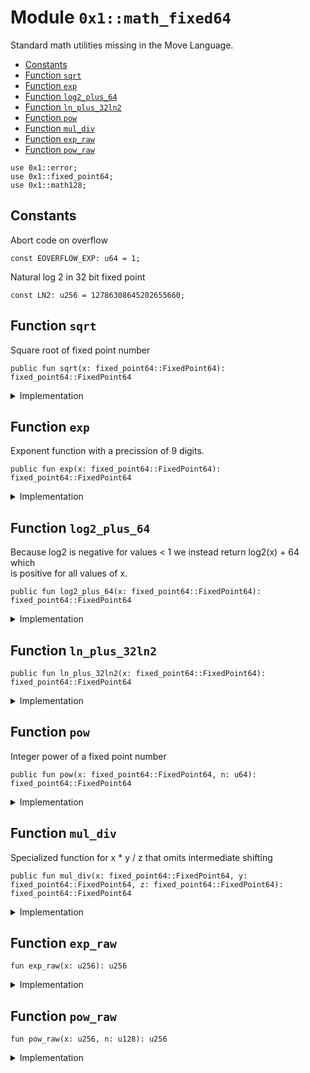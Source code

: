 
<a id="0x1_math_fixed64"></a>

# Module `0x1::math_fixed64`

Standard math utilities missing in the Move Language.


-  [Constants](#@Constants_0)
-  [Function `sqrt`](#0x1_math_fixed64_sqrt)
-  [Function `exp`](#0x1_math_fixed64_exp)
-  [Function `log2_plus_64`](#0x1_math_fixed64_log2_plus_64)
-  [Function `ln_plus_32ln2`](#0x1_math_fixed64_ln_plus_32ln2)
-  [Function `pow`](#0x1_math_fixed64_pow)
-  [Function `mul_div`](#0x1_math_fixed64_mul_div)
-  [Function `exp_raw`](#0x1_math_fixed64_exp_raw)
-  [Function `pow_raw`](#0x1_math_fixed64_pow_raw)


<pre><code>use 0x1::error;<br/>use 0x1::fixed_point64;<br/>use 0x1::math128;<br/></code></pre>



<a id="@Constants_0"></a>

## Constants


<a id="0x1_math_fixed64_EOVERFLOW_EXP"></a>

Abort code on overflow


<pre><code>const EOVERFLOW_EXP: u64 &#61; 1;<br/></code></pre>



<a id="0x1_math_fixed64_LN2"></a>

Natural log 2 in 32 bit fixed point


<pre><code>const LN2: u256 &#61; 12786308645202655660;<br/></code></pre>



<a id="0x1_math_fixed64_sqrt"></a>

## Function `sqrt`

Square root of fixed point number


<pre><code>public fun sqrt(x: fixed_point64::FixedPoint64): fixed_point64::FixedPoint64<br/></code></pre>



<details>
<summary>Implementation</summary>


<pre><code>public fun sqrt(x: FixedPoint64): FixedPoint64 &#123;<br/>    let y &#61; fixed_point64::get_raw_value(x);<br/>    let z &#61; (math128::sqrt(y) &lt;&lt; 32 as u256);<br/>    z &#61; (z &#43; ((y as u256) &lt;&lt; 64) / z) &gt;&gt; 1;<br/>    fixed_point64::create_from_raw_value((z as u128))<br/>&#125;<br/></code></pre>



</details>

<a id="0x1_math_fixed64_exp"></a>

## Function `exp`

Exponent function with a precission of 9 digits.


<pre><code>public fun exp(x: fixed_point64::FixedPoint64): fixed_point64::FixedPoint64<br/></code></pre>



<details>
<summary>Implementation</summary>


<pre><code>public fun exp(x: FixedPoint64): FixedPoint64 &#123;<br/>    let raw_value &#61; (fixed_point64::get_raw_value(x) as u256);<br/>    fixed_point64::create_from_raw_value((exp_raw(raw_value) as u128))<br/>&#125;<br/></code></pre>



</details>

<a id="0x1_math_fixed64_log2_plus_64"></a>

## Function `log2_plus_64`

Because log2 is negative for values &lt; 1 we instead return log2(x) &#43; 64 which<br/> is positive for all values of x.


<pre><code>public fun log2_plus_64(x: fixed_point64::FixedPoint64): fixed_point64::FixedPoint64<br/></code></pre>



<details>
<summary>Implementation</summary>


<pre><code>public fun log2_plus_64(x: FixedPoint64): FixedPoint64 &#123;<br/>    let raw_value &#61; (fixed_point64::get_raw_value(x) as u128);<br/>    math128::log2_64(raw_value)<br/>&#125;<br/></code></pre>



</details>

<a id="0x1_math_fixed64_ln_plus_32ln2"></a>

## Function `ln_plus_32ln2`



<pre><code>public fun ln_plus_32ln2(x: fixed_point64::FixedPoint64): fixed_point64::FixedPoint64<br/></code></pre>



<details>
<summary>Implementation</summary>


<pre><code>public fun ln_plus_32ln2(x: FixedPoint64): FixedPoint64 &#123;<br/>    let raw_value &#61; fixed_point64::get_raw_value(x);<br/>    let x &#61; (fixed_point64::get_raw_value(math128::log2_64(raw_value)) as u256);<br/>    fixed_point64::create_from_raw_value(((x &#42; LN2) &gt;&gt; 64 as u128))<br/>&#125;<br/></code></pre>



</details>

<a id="0x1_math_fixed64_pow"></a>

## Function `pow`

Integer power of a fixed point number


<pre><code>public fun pow(x: fixed_point64::FixedPoint64, n: u64): fixed_point64::FixedPoint64<br/></code></pre>



<details>
<summary>Implementation</summary>


<pre><code>public fun pow(x: FixedPoint64, n: u64): FixedPoint64 &#123;<br/>    let raw_value &#61; (fixed_point64::get_raw_value(x) as u256);<br/>    fixed_point64::create_from_raw_value((pow_raw(raw_value, (n as u128)) as u128))<br/>&#125;<br/></code></pre>



</details>

<a id="0x1_math_fixed64_mul_div"></a>

## Function `mul_div`

Specialized function for x &#42; y / z that omits intermediate shifting


<pre><code>public fun mul_div(x: fixed_point64::FixedPoint64, y: fixed_point64::FixedPoint64, z: fixed_point64::FixedPoint64): fixed_point64::FixedPoint64<br/></code></pre>



<details>
<summary>Implementation</summary>


<pre><code>public fun mul_div(x: FixedPoint64, y: FixedPoint64, z: FixedPoint64): FixedPoint64 &#123;<br/>    let a &#61; fixed_point64::get_raw_value(x);<br/>    let b &#61; fixed_point64::get_raw_value(y);<br/>    let c &#61; fixed_point64::get_raw_value(z);<br/>    fixed_point64::create_from_raw_value (math128::mul_div(a, b, c))<br/>&#125;<br/></code></pre>



</details>

<a id="0x1_math_fixed64_exp_raw"></a>

## Function `exp_raw`



<pre><code>fun exp_raw(x: u256): u256<br/></code></pre>



<details>
<summary>Implementation</summary>


<pre><code>fun exp_raw(x: u256): u256 &#123;<br/>    // exp(x / 2^64) &#61; 2^(x / (2^64 &#42; ln(2))) &#61; 2^(floor(x / (2^64 &#42; ln(2))) &#43; frac(x / (2^64 &#42; ln(2))))<br/>    let shift_long &#61; x / LN2;<br/>    assert!(shift_long &lt;&#61; 63, std::error::invalid_state(EOVERFLOW_EXP));<br/>    let shift &#61; (shift_long as u8);<br/>    let remainder &#61; x % LN2;<br/>    // At this point we want to calculate 2^(remainder / ln2) &lt;&lt; shift<br/>    // ln2 &#61; 580 &#42; 22045359733108027<br/>    let bigfactor &#61; 22045359733108027;<br/>    let exponent &#61; remainder / bigfactor;<br/>    let x &#61; remainder % bigfactor;<br/>    // 2^(remainder / ln2) &#61; (2^(1/580))^exponent &#42; exp(x / 2^64)<br/>    let roottwo &#61; 18468802611690918839;  // fixed point representation of 2^(1/580)<br/>    // 2^(1/580) &#61; roottwo(1 &#45; eps), so the number we seek is roottwo^exponent (1 &#45; eps &#42; exponent)<br/>    let power &#61; pow_raw(roottwo, (exponent as u128));<br/>    let eps_correction &#61; 219071715585908898;<br/>    power &#61; power &#45; ((power &#42; eps_correction &#42; exponent) &gt;&gt; 128);<br/>    // x is fixed point number smaller than bigfactor/2^64 &lt; 0.0011 so we need only 5 tayler steps<br/>    // to get the 15 digits of precission<br/>    let taylor1 &#61; (power &#42; x) &gt;&gt; (64 &#45; shift);<br/>    let taylor2 &#61; (taylor1 &#42; x) &gt;&gt; 64;<br/>    let taylor3 &#61; (taylor2 &#42; x) &gt;&gt; 64;<br/>    let taylor4 &#61; (taylor3 &#42; x) &gt;&gt; 64;<br/>    let taylor5 &#61; (taylor4 &#42; x) &gt;&gt; 64;<br/>    let taylor6 &#61; (taylor5 &#42; x) &gt;&gt; 64;<br/>    (power &lt;&lt; shift) &#43; taylor1 &#43; taylor2 / 2 &#43; taylor3 / 6 &#43; taylor4 / 24 &#43; taylor5 / 120 &#43; taylor6 / 720<br/>&#125;<br/></code></pre>



</details>

<a id="0x1_math_fixed64_pow_raw"></a>

## Function `pow_raw`



<pre><code>fun pow_raw(x: u256, n: u128): u256<br/></code></pre>



<details>
<summary>Implementation</summary>


<pre><code>fun pow_raw(x: u256, n: u128): u256 &#123;<br/>    let res: u256 &#61; 1 &lt;&lt; 64;<br/>    while (n !&#61; 0) &#123;<br/>        if (n &amp; 1 !&#61; 0) &#123;<br/>            res &#61; (res &#42; x) &gt;&gt; 64;<br/>        &#125;;<br/>        n &#61; n &gt;&gt; 1;<br/>        x &#61; (x &#42; x) &gt;&gt; 64;<br/>    &#125;;<br/>    res<br/>&#125;<br/></code></pre>



</details>


[move-book]: https://aptos.dev/move/book/SUMMARY
